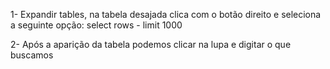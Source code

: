 1- Expandir tables, na tabela desajada clica com o botão direito e seleciona a seguinte opção:
  select rows - limit 1000

2- Após a aparição da tabela podemos clicar na lupa e digitar o que buscamos